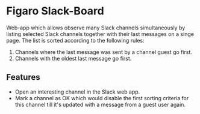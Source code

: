 # Figaro Slack-Board
Web-app which allows observe many Slack channels simultaneously by listing selected Slack channels together with their last messages on a singe page. The list is sorted according to the following rules:

1. Channels where the last message was sent by a channel guest go first.
2. Channels with the oldest last message go first.

## Features

* Open an interesting channel in the Slack web app.
* Mark a channel as OK which would disable the first sorting criteria for this channel till it's updated with a message from a guest user again.
